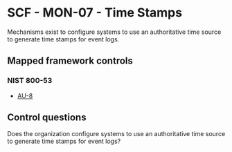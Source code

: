 # SCF - MON-07 - Time Stamps
Mechanisms exist to configure systems to use an authoritative time source to generate time stamps for event logs. 
## Mapped framework controls
### NIST 800-53
- [AU-8](../nist80053/au-8.md)
  
## Control questions
Does the organization configure systems to use an authoritative time source to generate time stamps for event logs? 
  